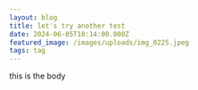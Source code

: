 ```yaml
---
layout: blog
title: let's try another test
date: 2024-06-05T10:14:00.000Z
featured_image: /images/uploads/img_0225.jpeg
tags: tag
---
```

this is the body
